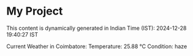 # My Project

This content is dynamically generated in Indian Time (IST): 2024-12-28 19:40:27 IST


Current Weather in Coimbatore:
Temperature: 25.88 °C
Condition: haze
